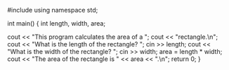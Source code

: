 #include <iostream>
using namespace std;

int main()
{
  int length, width, area;
  
  cout << "This program calculates the area of a ";
  cout << "rectangle.\n";
  cout << "What is the length of the rectangle? ";
  cin >> length;
  cout << "What is the width of the rectangle? ";
  cin >> width;
  area = length * width;
  cout << "The area of the rectangle is " << area << ".\n";
  return 0;
}
